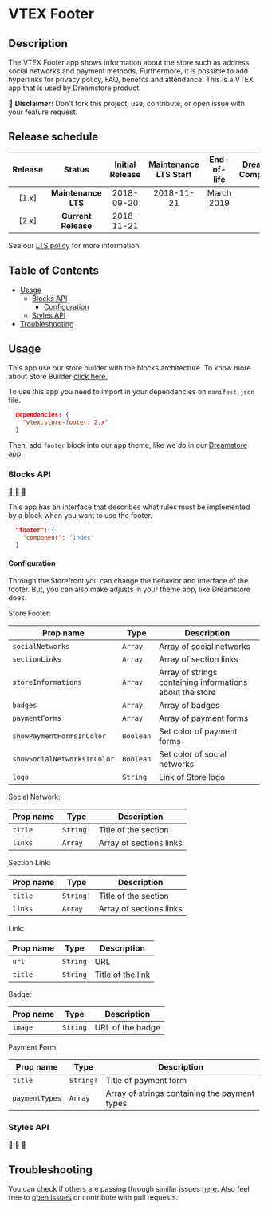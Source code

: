 # VTEX Footer

## Description
The VTEX Footer app shows information about the store such as address, social networks and payment methods. Furthermore, it is possible to add hyperlinks for privacy policy, FAQ, benefits and attendance. This is a VTEX app that is used by Dreamstore product.

:loudspeaker: **Disclaimer:** Don't fork this project, use, contribute, or open issue with your feature request.

## Release schedule
| Release  | Status              | Initial Release | Maintenance LTS Start | End-of-life | Dreamstore Compatibility
| :--:     | :---:               |  :---:          | :---:                 | :---:       | :---: 
| [1.x]    | **Maintenance LTS** |  2018-09-20     | 2018-11-21            | March 2019  | 1.x
| [2.x]    | **Current Release** |  2018-11-21     |                       |             | 2.x


See our [LTS policy](https://github.com/vtex-apps/awesome-io#lts-policy) for more information.

## Table of Contents
- [Usage](#usage)
  - [Blocks API](#blocks-api)
    - [Configuration](#configuration)
  - [Styles API](#styles-api)
- [Troubleshooting](#troubleshooting)

## Usage

This app use our store builder with the blocks architecture. To know more about Store Builder [click here.](https://help.vtex.com/en/tutorial/understanding-storebuilder-and-stylesbuilder#structuring-and-configuring-our-store-with-object-object)

To use this app you need to import in your dependencies on `manifest.json` file.

```json
  dependencies: {
    "vtex.store-footer: 2.x"
  }
```

Then, add `footer` block into our app theme, like we do in our [Dreamstore app](https://github.com/vtex-apps/dreamstore/blob/master/store/blocks.json).

### Blocks API
:construction: :construction: :construction:

This app has an interface that describes what rules must be implemented by a block when you want to use the footer. 

```json
  "footer": {
    "component": "index"
  }
```
#### Configuration
Through the Storefront you can change the behavior and interface of the footer. But, you can also make adjusts in your theme app, like Dreamstore does.

Store Footer:

| Prop name | Type | Description |
| --- | --- | --- |
| `socialNetworks` | `Array` | Array of social networks |
| `sectionLinks` | `Array` | Array of section links |
| `storeInformations` | `Array` | Array of strings containing informations about the store |
| `badges` | `Array` | Array of badges |
| `paymentForms` | `Array` | Array of payment forms |
| `showPaymentFormsInColor` | `Boolean` | Set color of payment forms |
| `showSocialNetworksInColor` | `Boolean` | Set color of social networks |
| `logo` | `String` | Link of Store logo |

Social Network:

| Prop name | Type | Description |
| --- | --- | --- |
| `title` | `String!` | Title of the section |
| `links` | `Array` | Array of sections links |

Section Link:

| Prop name | Type | Description |
| --- | --- | --- |
| `title` | `String!` | Title of the section |
| `links` | `Array` | Array of sections links |

Link:

| Prop name | Type | Description |
| --- | --- | --- |
| `url` | `String` | URL |
| `title` | `String` | Title of the link |


Badge:

| Prop name | Type | Description |
| --- | --- | --- |
| `image` | `String` | URL of the badge |

Payment Form:

| Prop name | Type | Description |
| --- | --- | --- |
| `title` | `String!` | Title of payment form |
| `paymentTypes` | `Array` | Array of strings containing the payment types |

### Styles API
:construction: :construction: :construction:

## Troubleshooting
You can check if others are passing through similar issues [here](https://github.com/vtex-apps/minicart/issues). Also feel free to [open issues](https://github.com/vtex-apps/minicart/issues/new) or contribute with pull requests.
